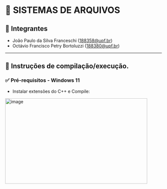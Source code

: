 # 💾 SISTEMAS DE ARQUIVOS

## 👥 Integrantes
- João Paulo da Silva Franceschi (188358@upf.br)
- Octávio Francisco Petry Bortoluzzi (188380@upf.br)

---

## 🧪 Instruções de compilação/execução.
### ✅ Pré-requisitos - Windows 11
- Instalar extensões do C++ e Compile:

<img width="457" height="274" alt="image" src="https://github.com/user-attachments/assets/52cdddec-f260-4482-af0e-81a8c479dbb9" />
